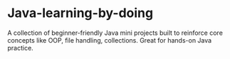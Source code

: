 # Java-learning-by-doing
A collection of beginner-friendly Java mini projects built to reinforce core concepts like OOP, file handling, collections. Great for hands-on Java practice.
